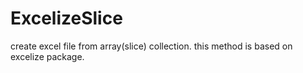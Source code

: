 # ExcelizeSlice
create excel file from array(slice) collection. this method is based on excelize package.

